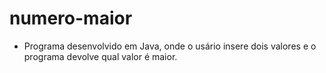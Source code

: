 # numero-maior

* Programa desenvolvido em Java, onde o usário insere dois valores e o programa devolve qual valor é maior.
